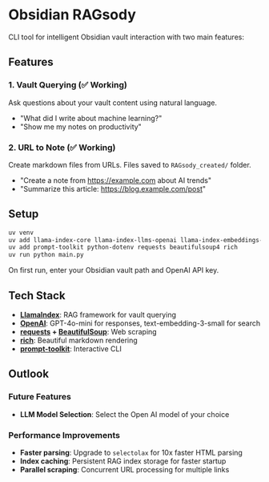 # Obsidian RAGsody

CLI tool for intelligent Obsidian vault interaction with two main features:

## Features

### 1. Vault Querying (✅ Working)
Ask questions about your vault content using natural language.
- "What did I write about machine learning?"
- "Show me my notes on productivity"

### 2. URL to Note (✅ Working)
Create markdown files from URLs. Files saved to `RAGsody_created/` folder.
- "Create a note from https://example.com about AI trends"
- "Summarize this article: https://blog.example.com/post"

## Setup

```bash
uv venv
uv add llama-index-core llama-index-llms-openai llama-index-embeddings-openai
uv add prompt-toolkit python-dotenv requests beautifulsoup4 rich
uv run python main.py
```

On first run, enter your Obsidian vault path and OpenAI API key.

## Tech Stack

- **[LlamaIndex](https://github.com/run-llama/llama_index)**: RAG framework for vault querying
- **[OpenAI](https://github.com/openai/openai-python)**: GPT-4o-mini for responses, text-embedding-3-small for search
- **[requests](https://github.com/psf/requests) + [BeautifulSoup](https://github.com/getannotations/bs4)**: Web scraping
- **[rich](https://github.com/Textualize/rich)**: Beautiful markdown rendering
- **[prompt-toolkit](https://github.com/prompt-toolkit/python-prompt-toolkit)**: Interactive CLI

## Outlook

### Future Features
- **LLM Model Selection**: Select the Open AI model of your choice

### Performance Improvements
- **Faster parsing**: Upgrade to `selectolax` for 10x faster HTML parsing
- **Index caching**: Persistent RAG index storage for faster startup
- **Parallel scraping**: Concurrent URL processing for multiple links
